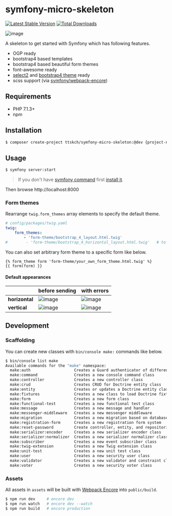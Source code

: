 # symfony-micro-skeleton

[![Latest Stable Version](https://poser.pugx.org/ttskch/symfony-micro-skeleton/v/stable)](https://packagist.org/packages/ttskch/symfony-micro-skeleton)
[![Total Downloads](https://poser.pugx.org/ttskch/symfony-micro-skeleton/downloads)](https://packagist.org/packages/ttskch/symfony-micro-skeleton)

![image](https://user-images.githubusercontent.com/4360663/79084901-58094380-7d71-11ea-895c-e74674d3d269.png)

A skeleton to get started with Symfony which has following features.

* OGP ready
* bootstrap4 based templates
* bootstrap4 based beautiful form themes
* font-awesome ready
* [select2](https://github.com/select2/select2) and [bootstrap4 theme](https://github.com/ttskch/select2-bootstrap4-theme) ready
* scss support (via [symfony/webpack-encore](https://github.com/symfony/webpack-encore))

## Requirements

* PHP 7.1.3+
* npm

## Installation

```bash
$ composer create-project ttskch/symfony-micro-skeleton:@dev {project-name}
```

## Usage

```bash
$ symfony server:start
```

> If you don't have [symfony command](https://symfony.com/doc/current/setup/symfony_server.html) first [install it](https://symfony.com/download). 

Then browse http://localhost:8000

### Form themes

Rearrange `twig.form_themes` array elements to specify the default theme.

```yaml
# config/packages/twig.yaml
twig:
    form_themes:
        - 'form-theme/bootstrap_4_layout.html.twig'
#        - 'form-theme/bootstrap_4_horizontal_layout.html.twig'   # to be the default theme
```

You can also set arbitrary form theme to a specific form like below.

```twig
{% form_theme form 'form-theme/your_own_form_theme.html.twig' %}
{{ form(form) }}
```

#### Default appearances

| | before sending | with errors |
| --- | --- | --- |
| **horizontal** | ![image](https://user-images.githubusercontent.com/4360663/79084901-58094380-7d71-11ea-895c-e74674d3d269.png) | ![image](https://user-images.githubusercontent.com/4360663/79085082-1e850800-7d72-11ea-829a-011ef36c2d09.png) |
| **vertical** | ![image](https://user-images.githubusercontent.com/4360663/79085111-38bee600-7d72-11ea-81ee-4d15b039b2ac.png) | ![image](https://user-images.githubusercontent.com/4360663/79085149-5b50ff00-7d72-11ea-8649-a042217bb8a9.png) |

## Development

### Scaffolding

You can create new classes with `bin/console make:` commands like below.

```bash
$ bin/console list make
Available commands for the "make" namespace:
  make:auth                   Creates a Guard authenticator of different flavors
  make:command                Creates a new console command class
  make:controller             Creates a new controller class
  make:crud                   Creates CRUD for Doctrine entity class
  make:entity                 Creates or updates a Doctrine entity class, and optionally an API Platform resource
  make:fixtures               Creates a new class to load Doctrine fixtures
  make:form                   Creates a new form class
  make:functional-test        Creates a new functional test class
  make:message                Creates a new message and handler
  make:messenger-middleware   Creates a new messenger middleware
  make:migration              Creates a new migration based on database changes
  make:registration-form      Creates a new registration form system
  make:reset-password         Create controller, entity, and repositories for use with symfonycasts/reset-password-bundle.
  make:serializer:encoder     Creates a new serializer encoder class
  make:serializer:normalizer  Creates a new serializer normalizer class
  make:subscriber             Creates a new event subscriber class
  make:twig-extension         Creates a new Twig extension class
  make:unit-test              Creates a new unit test class
  make:user                   Creates a new security user class
  make:validator              Creates a new validator and constraint class
  make:voter                  Creates a new security voter class
```

### Assets

All assets in `assets` will be built with [Webpack Encore](http://symfony.com/doc/current/frontend.html) into `public/build`.

```bash
$ npm run dev     # encore dev
$ npm run watch   # encore dev --watch
$ npm run build   # encore production
```
